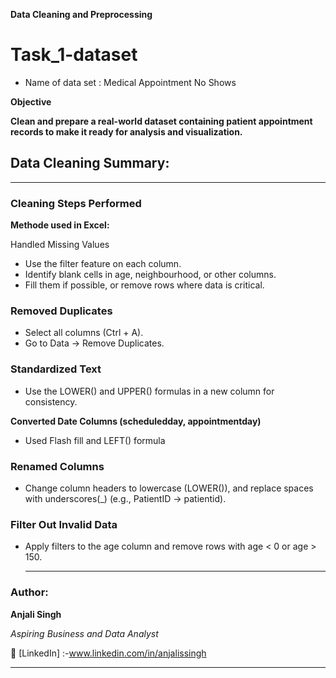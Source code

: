 
**Data Cleaning and Preprocessing**


# Task_1-dataset


- Name of data set : Medical Appointment No Shows

 **Objective**
 
**Clean and prepare a real-world dataset containing patient appointment records to make it ready for analysis and visualization.**
  
## Data Cleaning Summary:

---

### **Cleaning Steps Performed**

**Methode used in Excel:**

Handled Missing Values

- Use the filter feature on each column.
- Identify blank cells in age, neighbourhood, or other columns.
- Fill them if possible, or remove rows where data is critical.

### **Removed Duplicates**

- Select all columns (Ctrl + A).
- Go to Data → Remove Duplicates.

### **Standardized Text**

- Use the LOWER() and UPPER() formulas in a new column for consistency.

**Converted Date Columns (scheduledday, appointmentday)**

- Used Flash fill and LEFT() formula

### **Renamed Columns**

- Change column headers to lowercase (LOWER()), and replace spaces with underscores(_) (e.g., PatientID → patientid).

### **Filter Out Invalid Data**

- Apply filters to the age column and remove rows with age < 0 or age > 150.

  ---

 ### **Author:**

**Anjali Singh**

_Aspiring Business and Data Analyst_

🔗 [LinkedIn] :-www.linkedin.com/in/anjalissingh

---


